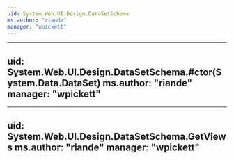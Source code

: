 ```yaml
---
uid: System.Web.UI.Design.DataSetSchema
ms.author: "riande"
manager: "wpickett"
---
```


---
uid: System.Web.UI.Design.DataSetSchema.#ctor(System.Data.DataSet)
ms.author: "riande"
manager: "wpickett"
---

---
uid: System.Web.UI.Design.DataSetSchema.GetViews
ms.author: "riande"
manager: "wpickett"
---
